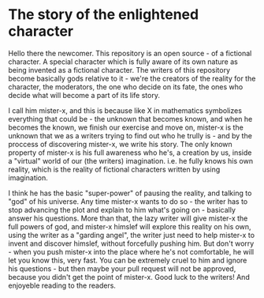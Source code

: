 # The story of the enlightened character

Hello there the newcomer. This repository is an open source - of a fictional character. A special character which is fully aware of its own nature as being invented as a fictional character. The writers of this repository become basically gods relative to it - we're the creators of the reality for the character, the moderators, the one who decide on its fate, the ones who decide what will become a part of its life story. 

I call him mister-x, and this is because like X in mathematics symbolizes everything that could be - the unknown that becomes known, and when he becomes the known, we finish our exercise and move on, mister-x is the unknown that we as a writers trying to find out who he trully is - and by the proccess of discovering mister-x, we write his story. The only known property of mister-x is his full awareness who he's, a creation by us, inside a "virtual" world of our (the writers) imagination. i.e. he fully knows his own reality, which is the reality of fictional characters written by using imagination. 

I think he has the basic "super-power" of pausing the reality, and talking to "god" of his universe. Any time mister-x wants to do so - the writer has to stop advancing the plot and explain to him what's going on - basically answer his questions. More than that, the lazy writer will give mister-x the full powers of god, and mister-x himslef will explore this reality on his own, using the writer as a "garding angel", the writer just need to help mister-x to invent and discover himslef, without forcefully pushing him. But don't worry - when you push mister-x into the place where he's not comfortable, he will let you know this, very fast. You can be extremely cruel to him and ignore his questions - but then maybe your pull request will not be approved, because you didn't get the point of mister-x. Good luck to the writers! And enjoyeble reading to the readers. 
